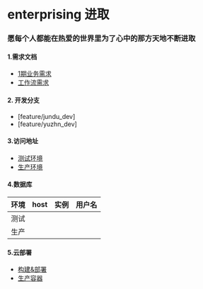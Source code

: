 # enterprising 进取
### 愿每个人都能在热爱的世界里为了心中的那方天地不断进取

#### 1.需求文档
+ [1期业务需求]()
+ [工作流需求]()

#### 2. 开发分支
+ [feature/jundu_dev]
+ [feature/yuzhn_dev]
#### 3.访问地址
+ [测试环境]()
+ [生产环境]()


#### 4.数据库

|  环境   | host  | 实例 |用户名|
|  ----  | ----  | ---- |---- |
| 测试  |  | |  | 
| 生产  |  |  | |

#### 5.云部署
+ [构建&部署](k8s)
+ [生产容器](https://www.runoob.com/docker/docker-container-usage.html)
